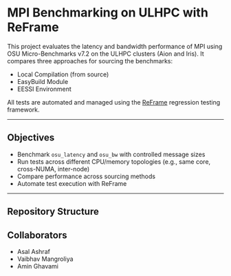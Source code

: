 # MPI Benchmarking on ULHPC with ReFrame

This project evaluates the latency and bandwidth performance of MPI using OSU Micro-Benchmarks v7.2 on the ULHPC clusters (Aion and Iris). It compares three approaches for sourcing the benchmarks:

- Local Compilation (from source)
- EasyBuild Module
- EESSI Environment

All tests are automated and managed using the [ReFrame](https://reframe-hpc.readthedocs.io/) regression testing framework.

---

## Objectives

- Benchmark `osu_latency` and `osu_bw` with controlled message sizes
- Run tests across different CPU/memory topologies (e.g., same core, cross-NUMA, inter-node)
- Compare performance across sourcing methods
- Automate test execution with ReFrame

---

## Repository Structure

## Collaborators
- Asal Ashraf
- Vaibhav Mangroliya
- Amin Ghavami


